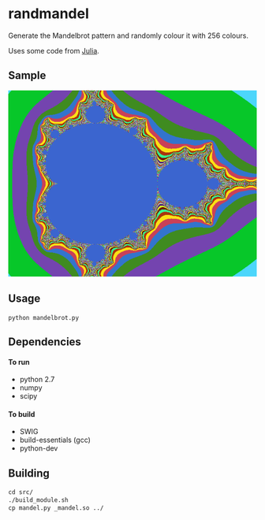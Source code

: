 # randmandel

Generate the Mandelbrot pattern and randomly colour it with 256 colours.

Uses some code from [Julia](https://github.com/wolfmankurd/Julia/).

## Sample

![Sample output](output.png)

## Usage

```
python mandelbrot.py
```

## Dependencies

#### To run

* python 2.7
* numpy
* scipy

#### To build

* SWIG
* build-essentials (gcc)
* python-dev

## Building

```
cd src/
./build_module.sh
cp mandel.py _mandel.so ../
```
